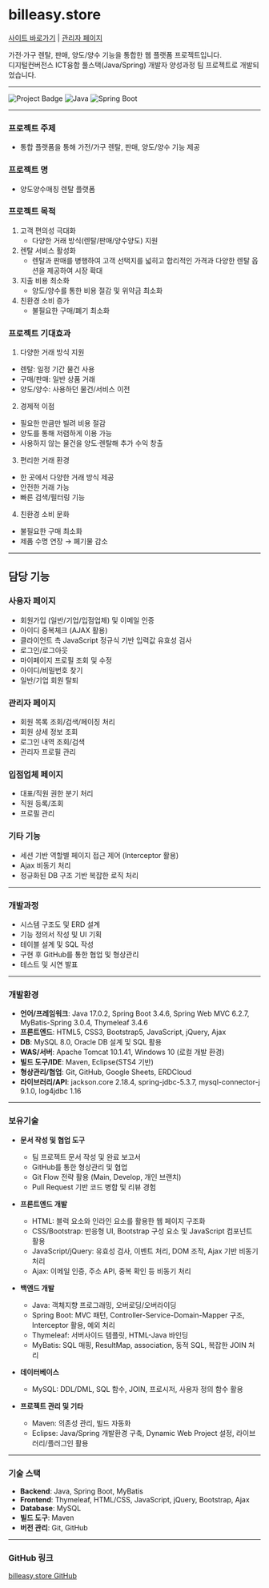 # billeasy.store
[사이트 바로가기](https://billeasy.store/) | [관리자 페이지](https://billeasy.store/admin)

가전·가구 렌탈, 판매, 양도/양수 기능을 통합한 웹 플랫폼 프로젝트입니다.  
디지털컨버전스 ICT융합 풀스택(Java/Spring) 개발자 양성과정 팀 프로젝트로 개발되었습니다.

---

![Project Badge](https://img.shields.io/badge/Status-Completed-brightgreen) ![Java](https://img.shields.io/badge/Java-17-blue) ![Spring Boot](https://img.shields.io/badge/SpringBoot-3.3.0-green)

---

### 프로젝트 주제
- 통합 플랫폼을 통해 가전/가구 렌탈, 판매, 양도/양수 기능 제공

### 프로젝트 명
- 양도양수매칭 렌탈 플랫폼

### 프로젝트 목적
1. 고객 편의성 극대화
   - 다양한 거래 방식(렌탈/판매/양수양도) 지원
2. 렌탈 서비스 활성화
   - 렌탈과 판매를 병행하여 고객 선택지를 넓히고 합리적인 가격과 다양한 렌탈 옵션을 제공하여 시장 확대
3. 지출 비용 최소화
   - 양도/양수를 통한 비용 절감 및 위약금 최소화
4. 친환경 소비 증가
   - 불필요한 구매/폐기 최소화

### 프로젝트 기대효과
1. 다양한 거래 방식 지원
  - 렌탈: 일정 기간 물건 사용  
  - 구매/판매: 일반 상품 거래  
  - 양도/양수: 사용하던 물건/서비스 이전
2. 경제적 이점
  - 필요한 만큼만 빌려 비용 절감  
  - 양도를 통해 저렴하게 이용 가능  
  - 사용하지 않는 물건을 양도·렌탈해 추가 수익 창출
3. 편리한 거래 환경
  - 한 곳에서 다양한 거래 방식 제공  
  - 안전한 거래 가능  
  - 빠른 검색/필터링 기능
4. 친환경 소비 문화
  - 불필요한 구매 최소화  
  - 제품 수명 연장 → 폐기물 감소

---

## 담당 기능
### 사용자 페이지
- 회원가입 (일반/기업/입점업체) 및 이메일 인증
- 아이디 중복체크 (AJAX 활용)
- 클라이언트 측 JavaScript 정규식 기반 입력값 유효성 검사
- 로그인/로그아웃
- 마이페이지 프로필 조회 및 수정
- 아이디/비밀번호 찾기
- 일반/기업 회원 탈퇴

### 관리자 페이지
- 회원 목록 조회/검색/페이징 처리
- 회원 상세 정보 조회
- 로그인 내역 조회/검색
- 관리자 프로필 관리

### 입점업체 페이지
- 대표/직원 권한 분기 처리
- 직원 등록/조회
- 프로필 관리

### 기타 기능
- 세션 기반 역할별 페이지 접근 제어 (Interceptor 활용)
- Ajax 비동기 처리
- 정규화된 DB 구조 기반 복잡한 로직 처리

---

### 개발과정
- 시스템 구조도 및 ERD 설계
- 기능 정의서 작성 및 UI 기획
- 테이블 설계 및 SQL 작성
- 구현 후 GitHub를 통한 협업 및 형상관리
- 테스트 및 시연 발표

---

### 개발환경
- **언어/프레임워크**: Java 17.0.2, Spring Boot 3.4.6, Spring Web MVC 6.2.7, MyBatis-Spring 3.0.4, Thymeleaf 3.4.6
- **프론트엔드**: HTML5, CSS3, Bootstrap5, JavaScript, jQuery, Ajax
- **DB**: MySQL 8.0, Oracle DB 설계 및 SQL 활용
- **WAS/서버**: Apache Tomcat 10.1.41, Windows 10 (로컬 개발 환경)
- **빌드 도구/IDE**: Maven, Eclipse(STS4 기반)
- **형상관리/협업**: Git, GitHub, Google Sheets, ERDCloud
- **라이브러리/API**: jackson.core 2.18.4, spring-jdbc-5.3.7, mysql-connector-j 9.1.0, log4jdbc 1.16

---

### 보유기술
- **문서 작성 및 협업 도구**
  - 팀 프로젝트 문서 작성 및 완료 보고서
  - GitHub를 통한 형상관리 및 협업
  - Git Flow 전략 활용 (Main, Develop, 개인 브랜치)
  - Pull Request 기반 코드 병합 및 리뷰 경험

- **프론트엔드 개발**
  - HTML: 블럭 요소와 인라인 요소를 활용한 웹 페이지 구조화
  - CSS/Bootstrap: 반응형 UI, Bootstrap 구성 요소 및 JavaScript 컴포넌트 활용
  - JavaScript/jQuery: 유효성 검사, 이벤트 처리, DOM 조작, Ajax 기반 비동기 처리
  - Ajax: 이메일 인증, 주소 API, 중복 확인 등 비동기 처리

- **백엔드 개발**
  - Java: 객체지향 프로그래밍, 오버로딩/오버라이딩
  - Spring Boot: MVC 패턴, Controller-Service-Domain-Mapper 구조, Interceptor 활용, 예외 처리
  - Thymeleaf: 서버사이드 템플릿, HTML-Java 바인딩
  - MyBatis: SQL 매핑, ResultMap, association, 동적 SQL, 복잡한 JOIN 처리

- **데이터베이스**
  - MySQL: DDL/DML, SQL 함수, JOIN, 프로시저, 사용자 정의 함수 활용

- **프로젝트 관리 및 기타**
  - Maven: 의존성 관리, 빌드 자동화
  - Eclipse: Java/Spring 개발환경 구축, Dynamic Web Project 설정, 라이브러리/플러그인 활용

---

### 기술 스택
- **Backend**: Java, Spring Boot, MyBatis  
- **Frontend**: Thymeleaf, HTML/CSS, JavaScript, jQuery, Bootstrap, Ajax  
- **Database**: MySQL  
- **빌드 도구**: Maven  
- **버전 관리**: Git, GitHub  

---

### GitHub 링크
[billeasy.store GitHub](https://github.com/soneunhyang/portfolio/tree/main/portfolio-membership)


